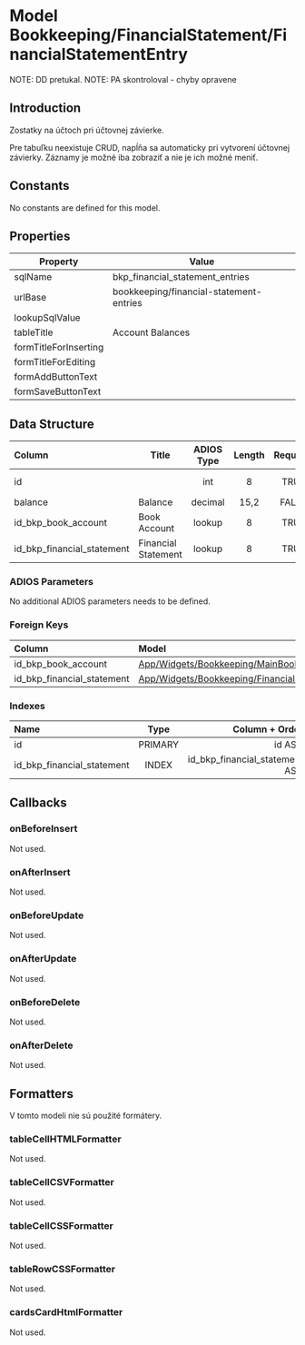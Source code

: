 # Model Bookkeeping/FinancialStatement/FinancialStatementEntry

NOTE: DD pretukal.
NOTE: PA skontroloval - chyby opravene

## Introduction

Zostatky na účtoch pri účtovnej závierke.

Pre tabuľku neexistuje CRUD, napĺňa sa automaticky pri vytvorení účtovnej závierky. Záznamy je možné iba zobraziť a nie je ich možné meniť.

## Constants

No constants are defined for this model.

## Properties

| Property              | Value                                   |
| --------------------- | --------------------------------------- |
| sqlName               | bkp_financial_statement_entries         |
| urlBase               | bookkeeping/financial-statement-entries |
| lookupSqlValue        |                                         |
| tableTitle            | Account Balances                        |
| formTitleForInserting |                                         |
| formTitleForEditing   |                                         |
| formAddButtonText     |                                         |
| formSaveButtonText    |                                         |

## Data Structure

| Column                     | Title               | ADIOS Type | Length | Required | Notes               |
| :------------------------- | ------------------- | :--------: | :----: | :------: | :------------------ |
| id                         |                     |    int     |   8    |   TRUE   | Unique record ID    |
| balance                    | Balance             |  decimal   |  15,2  |  FALSE   | Balance             |
| id_bkp_book_account        | Book Account        |   lookup   |   8    |   TRUE   | Book Account        |
| id_bkp_financial_statement | Financial Statement |   lookup   |   8    |   TRUE   | Financial Statement |

### ADIOS Parameters

No additional ADIOS parameters needs to be defined.

### Foreign Keys

| Column                     | Model                                                                                                                                        | Relation | OnUpdate | OnDelete |
| :------------------------- | :------------------------------------------------------------------------------------------------------------------------------------------- | :------: | :------: | :------: |
| id_bkp_book_account        | [App/Widgets/Bookkeeping/MainBook/Models/BookAccount](../../../Bookkeeping/MainBook/Models/BookAccount.md)                                   |   1:N    | Cascade  | Restrict |
| id_bkp_financial_statement | [App/Widgets/Bookkeeping/FinancialStatement/Models/FinancialStatement](../../../Bookkeeping/FinancialStatement/Models/FinancialStatement.md) |   1:N    | Cascade  | Restrict |

### Indexes

| Name                       |  Type   |                 Column + Order |
| :------------------------- | :-----: | -----------------------------: |
| id                         | PRIMARY |                         id ASC |
| id_bkp_financial_statement |  INDEX  | id_bkp_financial_statement ASC |

## Callbacks

### onBeforeInsert

Not used.

### onAfterInsert

Not used.

### onBeforeUpdate

Not used.

### onAfterUpdate

Not used.

### onBeforeDelete

Not used.

### onAfterDelete

Not used.

## Formatters

V tomto modeli nie sú použité formátery.

### tableCellHTMLFormatter

Not used.

### tableCellCSVFormatter

Not used.

### tableCellCSSFormatter

Not used.

### tableRowCSSFormatter

Not used.

### cardsCardHtmlFormatter

Not used.
